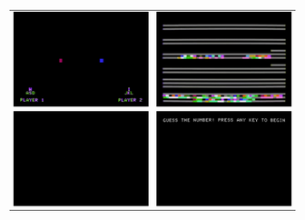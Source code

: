 |   |   |
|---|---|
|![snake](readme-gifs/snake.gif) | ![sokoban](readme-gifs/sokoban.gif)|
|![ghosts](readme-gifs/ghosts.gif) | ![number](readme-gifs/number.gif)|
